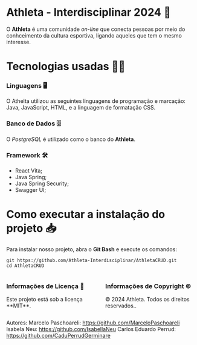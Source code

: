# Athleta - Interdisciplinar 2024 🏀
O **Athleta** é uma comunidade *on-line* que conecta pessoas por meio do conhceimento da cultura esportiva, ligando aqueles que tem o mesmo interesse.
 
# Tecnologias usadas 👨‍💻
 
### Linguagens 🖥️
O Athelta utilizou as seguintes linguagens de programação e marcação:
Java, JavaScript, HTML, e a linguagem de formatação CSS.
 
### Banco de Dados 🗄️
O *PostgreSQL* é utilizado como o banco do **Athleta**.
 
### Framework 🛠️
- React Vita;
- Java Spring; 
- Java Spring Security; 
- Swagger UI;
 
# Como executar a instalação do projeto 📥
Para instalar nosso projeto, abra o **Git Bash** e execute os comandos:
```
git https://github.com/Athleta-Interdisciplinar/AthletaCRUD.git
cd AthletaCRUD
```
 
<div style="display: flex; justify-content: space-between;">
<div style="width: 48%;">
<h3>Informações de Licença 📜</h3>
<p>Este projeto está sob a licença **MIT**.
</p>
</div>
<div style="width: 48%;">
<h3>Informações de Copyright ©</h3>
<p>© 2024 Athleta. Todos os direitos reservados..</p>
</div>
</div>


Autores:
 Marcelo Paschoareli: https://github.com/MarceloPaschoareli
 Isabela Neu: https://github.com/IsabellaNeu
 Carlos Eduardo Perrud: https://github.com/CaduPerrudGerminare
